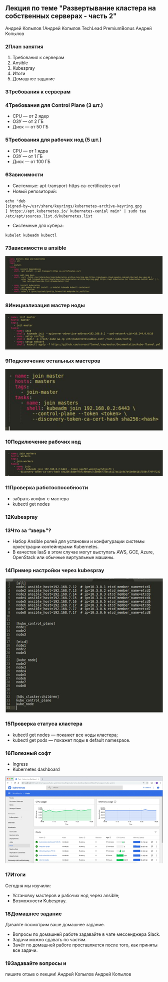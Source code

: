 ## Лекция по теме "Развертывание кластера на собственных серверах - часть 2"

Андрей
Копылов
1Андрей Копылов
TechLead
PremiumBonus
Андрей Копылов

### 2План занятия
1. Требования к серверам
2. Ansible
3. Kubespray
4. Итоги
5. Домашнее задание

### 3Требования к серверам

### 4Требования для Control Plane (3 шт.)
- CPU — от 2 ядер
- ОЗУ — от 2 ГБ
- Диск — от 50 ГБ

### 5Требования для рабочих нод (5 шт.)
- CPU — от 1 ядра
- ОЗУ — от 1 ГБ
- Диск — от 100 ГБ

### 6Зависимости
- Системные:
apt-transport-https ca-certiﬁcates curl
- Новый репозиторий:
```
echo "deb
[signed-by=/usr/share/keyrings/kubernetes-archive-keyring.gpg
] https://apt.kubernetes.io/ kubernetes-xenial main" | sudo tee
/etc/apt/sources.list.d/kubernetes.list
```
- Системные для кубера:
```
kubelet kubeadm kubectl
```

### 7Зависимости в ansible
![install_01](/12-kubernetes-04-install-part-2/Files/install_01.png)

### 8Инициализация мастер ноды
![install_02](/12-kubernetes-04-install-part-2/Files/install_02.png)

### 9Подключение остальных мастеров
![install_03](/12-kubernetes-04-install-part-2/Files/install_03.png)

### 10Подключение рабочих нод
![install_04](/12-kubernetes-04-install-part-2/Files/install_04.png)

### 11Проверка работоспособности
- забрать конфиг с мастера
- kubectl get nodes

### 12Kubespray

### 13Что за “зверь”?
- Набор Ansible ролей для установки и конфигурации системы оркестрации контейнерами Kubernetes.
- В качестве IaaS в этом случае могут выступать AWS, GCE, Azure, OpenStack или обычные виртуальные машины.

### 14Пример настройки через kubespray
![install_05](/12-kubernetes-04-install-part-2/Files/install_05.png)

### 15Проверка статуса кластера
- kubectl get nodes — покажет все ноды кластера;
- kubectl get pods — покажет поды в default namespace.

### 16Полезный софт
- Ingress
- Kubernetes dashboard

![install_06](/12-kubernetes-04-install-part-2/Files/install_06.png)

### 17Итоги
Сегодня мы изучили:
- Установку мастеров и рабочих нод через ansible;
- Возможности Kubespray.

### 18Домашнее задание
Давайте посмотрим ваше домашнее задание.
- Вопросы по домашней работе задавайте в чате мессенджера Slack.
- Задачи можно сдавать по частям.
- Зачёт по домашней работе проставляется после того, как приняты все задачи.

### 19Задавайте вопросы и
пишите отзыв о лекции!
Андрей Копылов
Андрей Копылов
